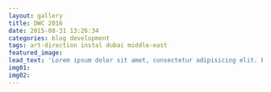 ```yaml
---
layout: gallery
title: DWC 2016
date: 2015-08-31 13:26:34
categories: blog development
tags: art-direction instal dubai middle-east
featured_image:
lead_text: 'Lorem ipsum dolor sit amet, consectetur adipisicing elit. Expedita maiores quisquam id sunt, a architecto molestias velit, distinctio quidem non, nostrum provident quibusdam enim. Neque ipsam temporibus commodi facere minima.'
img01:
img02:
---
```

